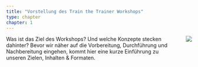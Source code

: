 ```yaml
---
title: "Vorstellung des Train the Trainer Workshops"
type: chapter
chapter: 1
--- 
```

<div style="margin-right: 0px; float:right; margin-left: 40px; margin-bottom: 20px">
  <img src="/images/intro-chapter-01.png"  style="display: block; max-width:150px; "/>
</div>
Was ist das Ziel des Workshops? Und welche Konzepte stecken dahinter? Bevor wir
näher auf die Vorbereitung, Durchführung und Nachbereitung eingehen,
kommt hier eine kurze Einführung zu unseren Zielen, Inhalten & Formaten.
